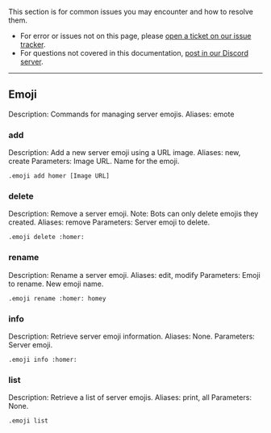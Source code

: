 [issues-link]: https://github.com/CriticalFlaw/FlawBOT/issues
[discord-link]: https://discord.gg/hTdtK9vBhE

This section is for common issues you may encounter and how to resolve them.

* For error or issues not on this page, please [open a ticket on our issue tracker][issues-link].
* For questions not covered in this documentation, [post in our Discord server][discord-link].

---

## Emoji

Description: Commands for managing server emojis.
Aliases: emote

### add

Description: Add a new server emoji using a URL image.
Aliases: new, create
Parameters: Image URL. Name for the emoji.

```
.emoji add homer [Image URL]
```

### delete

Description: Remove a server emoji. Note: Bots can only delete emojis they created.
Aliases: remove
Parameters: Server emoji to delete.

```
.emoji delete :homer:
```

### rename

Description: Rename a server emoji.
Aliases: edit, modify
Parameters: Emoji to rename. New emoji name.

```
.emoji rename :homer: homey
```

### info

Description: Retrieve server emoji information.
Aliases: None.
Parameters: Server emoji.

```
.emoji info :homer:
```

### list

Description: Retrieve a list of server emojis.
Aliases: print, all
Parameters: None.

```
.emoji list
```